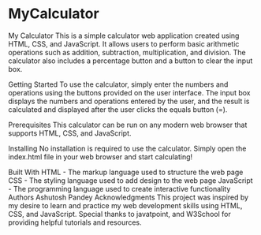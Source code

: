 # MyCalculator

My Calculator
This is a simple calculator web application created using HTML, CSS, and JavaScript. It allows users to perform basic arithmetic operations such as addition, subtraction, multiplication, and division. The calculator also includes a percentage button and a button to clear the input box.

Getting Started
To use the calculator, simply enter the numbers and operations using the buttons provided on the user interface. The input box displays the numbers and operations entered by the user, and the result is calculated and displayed after the user clicks the equals button (=).

Prerequisites
This calculator can be run on any modern web browser that supports HTML, CSS, and JavaScript.

Installing
No installation is required to use the calculator. Simply open the index.html file in your web browser and start calculating!

Built With
HTML - The markup language used to structure the web page
CSS - The styling language used to add design to the web page
JavaScript - The programming language used to create interactive functionality
Authors
Ashutosh Pandey
Acknowledgments
This project was inspired by my desire to learn and practice my web development skills using HTML, CSS, and JavaScript. Special thanks to javatpoint, and W3School for providing helpful tutorials and resources.
